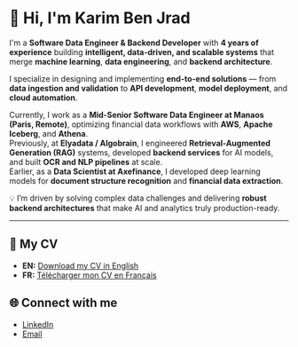 # 👋 Hi, I'm Karim Ben Jrad

I'm a **Software Data Engineer & Backend Developer** with **4 years of experience** building **intelligent, data-driven, and scalable systems** that merge **machine learning**, **data engineering**, and **backend architecture**.

I specialize in designing and implementing **end-to-end solutions** — from **data ingestion and validation** to **API development**, **model deployment**, and **cloud automation**.

Currently, I work as a **Mid-Senior Software Data Engineer at Manaos (Paris, Remote)**, optimizing financial data workflows with **AWS**, **Apache Iceberg**, and **Athena**.  
Previously, at **Elyadata / Algobrain**, I engineered **Retrieval-Augmented Generation (RAG)** systems, developed **backend services** for AI models, and built **OCR and NLP pipelines** at scale.  
Earlier, as a **Data Scientist at Axefinance**, I developed deep learning models for **document structure recognition** and **financial data extraction**.

💡 I’m driven by solving complex data challenges and delivering **robust backend architectures** that make AI and analytics truly production-ready.

---

## 📄 My CV
- **EN:** [Download my CV in English](https://github.com/user-attachments/files/22765544/CV_Karim_Ben_Jrad_Eng.pdf)  
- **FR:** [Télécharger mon CV en Français](https://github.com/user-attachments/files/22765921/CV_Karim_Ben_Jrad_FR.pdf)

## 🌐 Connect with me
- [LinkedIn](https://www.linkedin.com/in/karim-ben-jrad/)
- [Email](benjrad.karim@gmail.com)
